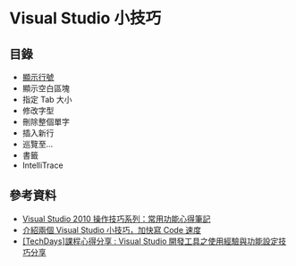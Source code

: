 Visual Studio 小技巧
====

目錄
----
+ [顯示行號](./display_line_numbers.org)
+ 顯示空白區塊
+ 指定 Tab 大小
+ 修改字型
+ 刪除整個單字
+ 插入新行
+ 巡覽至...
+ 書籤
+ IntelliTrace

參考資料
---
+ [Visual Studio 2010 操作技巧系列：常用功能心得筆記](http://blog.miniasp.com/post/2011/03/29/Visual-Studio-2010-Tips-Part-01.aspx)
+ [介紹兩個 Visual Studio 小技巧，加快寫 Code 速度](http://demo.tc/Post/540)
+ [[TechDays]課程心得分享 : Visual Studio 開發工具之使用經驗與功能設定技巧分享](http://www.dotblogs.com.tw/chou/archive/2009/10/14/11053.aspx)
